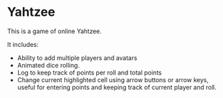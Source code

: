 # Yahtzee

This is a game of online Yahtzee.

It includes:
* Ability to add multiple players and avatars
* Animated dice rolling.
* Log to keep track of points per roll and total points
* Change current highlighted cell using arrow buttons or arrow keys, useful for
 entering points and keeping track of current player and roll.

